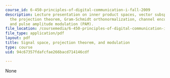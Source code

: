 ```yaml
---
course_id: 6-450-principles-of-digital-communication-i-fall-2009
description: Lecture presentation on inner product spaces, vector subspaces, dimension,
  the projection theorem, Gram-Schmidt orthonormalization, channel encoding and decoding,
  and pulse amplitude modulation (PAM).
file_location: /coursemedia/6-450-principles-of-digital-communication-i-fall-2009/94c67357fdafcfae266bacd714146cdf_MIT6_450F09_slide11.pdf
file_type: application/pdf
layout: pdf
title: Signal space, projection theorem, and modulation
type: course
uid: 94c67357fdafcfae266bacd714146cdf

---
```

None